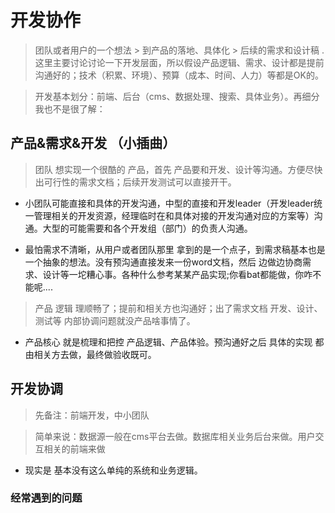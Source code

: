 #  开发协作
> 团队或者用户的一个想法 > 到产品的落地、具体化 > 后续的需求和设计稿 . 这里主要讨论讨论一下开发层面，所以假设产品逻辑、需求、设计都是提前沟通好的；技术（积累、环境）、预算（成本、时间、人力）等都是OK的。

> 开发基本划分：前端、后台（cms、数据处理、搜索、具体业务）。再细分我也不是很了解：


## 产品&需求&开发 （小插曲）
> 团队 想实现一个很酷的 产品，首先 产品要和开发、设计等沟通。方便尽快出可行性的需求文档；后续开发测试可以直接开干。

- 小团队可能直接和具体的开发沟通，中型的直接和开发leader（开发leader统一管理相关的开发资源，经理临时在和具体对接的开发沟通对应的方案等）沟通。大型的可能需要和各个开发组（部门）的负责人沟通。

- 最怕需求不清晰，从用户或者团队那里 拿到的是一个点子，到需求稿基本也是一个抽象的想法。没有预沟通直接发来一份word文档，然后 边做边协商需求、设计等一坨糟心事。各种什么参考某某产品实现;你看bat都能做，你咋不能呢....

> 产品 逻辑 理顺畅了；提前和相关方也沟通好；出了需求文档 开发、设计、测试等 内部协调问题就没产品啥事情了。

- 产品核心 就是梳理和把控 产品逻辑、产品体验。预沟通好之后 具体的实现 都由相关方去做，最终做验收既可。


## 开发协调
> 先备注：前端开发，中小团队

> 简单来说：数据源一般在cms平台去做。数据库相关业务后台来做。用户交互相关的前端来做

- 现实是 基本没有这么单纯的系统和业务逻辑。


> 



### 经常遇到的问题
> 
